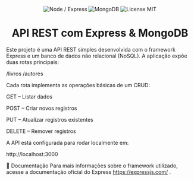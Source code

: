 <p align="center"> <img src="https://img.shields.io/badge/Node.js-Express-green?logo=node.js" alt="Node / Express" /> <img src="https://img.shields.io/badge/Database-MongoDB-brightgreen?logo=mongodb" alt="MongoDB" /> <img src="https://img.shields.io/badge/License-MIT-blue.svg" alt="License MIT" /> </p> <h1 align="center">API REST com Express & MongoDB</h1>

Este projeto é uma API REST simples desenvolvida com o framework Express e um banco de dados não relacional (NoSQL).
A aplicação expõe duas rotas principais:

/livros
/autores

Cada rota implementa as operações básicas de um CRUD:

GET – Listar dados

POST – Criar novos registros

PUT – Atualizar registros existentes

DELETE – Remover registros

A API está configurada para rodar localmente em:

http://localhost:3000

📄 Documentação
Para mais informações sobre o framework utilizado, acesse a documentação oficial do Express
https://expressjs.com/ 
.
